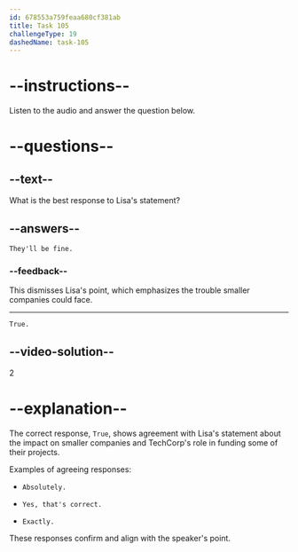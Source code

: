 ```yaml
---
id: 678553a759feaa680cf381ab
title: Task 105
challengeType: 19
dashedName: task-105
---
```


<!-- (Audio) Lisa: If that happened, a lot of smaller companies would be in trouble, too. TechCorp helps fund some of their projects. -->

<!-- SPEAKING -->

# --instructions--

Listen to the audio and answer the question below.

# --questions--

## --text--

What is the best response to Lisa's statement?

## --answers--

`They'll be fine.`

### --feedback--

This dismisses Lisa's point, which emphasizes the trouble smaller companies could face.

---

`True.`

## --video-solution--

2

# --explanation--

The correct response, `True`, shows agreement with Lisa's statement about the impact on smaller companies and TechCorp's role in funding some of their projects.

Examples of agreeing responses:

- `Absolutely.`

- `Yes, that's correct.`

- `Exactly.`

These responses confirm and align with the speaker's point.
